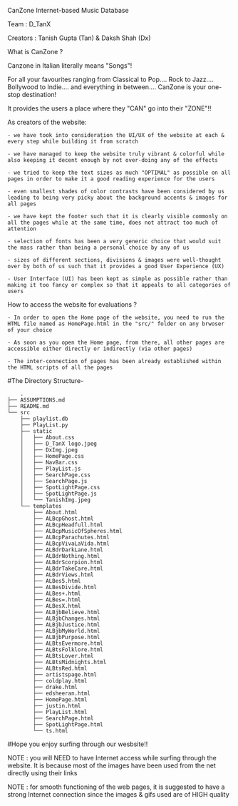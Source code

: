 CanZone Internet-based Music Database

Team : D_TanX

Creators : Tanish Gupta (Tan) & Daksh Shah (Dx)

	
What is CanZone ?

Canzone in Italian literally means "Songs"!

For all your favourites ranging from Classical to Pop.... Rock to Jazz.... Bollywood to Indie.... and everything in between.... CanZone is your one-stop destination!

It provides the users a place where they "CAN" go into their "ZONE"!!



As creators of the website:

	- we have took into consideration the UI/UX of the website at each & every step while building it from scratch
		
	- we have managed to keep the website truly vibrant & colorful while also keeping it decent enough by not over-doing any of the effects
	
	- we tried to keep the text sizes as much "OPTIMAL" as possible on all pages in order to make it a good reading experience for the users
	
	- even smallest shades of color contrasts have been considered by us leading to being very picky about the background accents & images for all pages
	
	- we have kept the footer such that it is clearly visible commonly on all the pages while at the same time, does not attract too much of attention
	
	- selection of fonts has been a very generic choice that would suit the mass rather than being a personal choice by any of us
	
	- sizes of different sections, divisions & images were well-thought over by both of us such that it provides a good User Experience (UX)
	
	- User Interface (UI) has been kept as simple as possible rather than making it too fancy or complex so that it appeals to all categories of users
	
	
	
How to access the website for evaluations ?

	- In order to open the Home page of the website, you need to run the HTML file named as HomePage.html in the "src/" folder on any brwoser of your choice
	
	- As soon as you open the Home page, from there, all other pages are accessible either directly or indirectly (via other pages)
	
	- The inter-connection of pages has been already established within the HTML scripts of all the pages



#The Directory Structure-
```
	.
├── ASSUMPTIONS.md
├── README.md
└── src
    ├── playlist.db
    ├── PlayList.py
    ├── static
    │   ├── About.css
    │   ├── D_TanX logo.jpeg
    │   ├── DxImg.jpeg
    │   ├── HomePage.css
    │   ├── NavBar.css
    │   ├── PlayList.js
    │   ├── SearchPage.css
    │   ├── SearchPage.js
    │   ├── SpotLightPage.css
    │   ├── SpotLightPage.js
    │   └── TanishImg.jpeg
    └── templates
        ├── About.html
        ├── ALBcpGhost.html
        ├── ALBcpHeadfull.html
        ├── ALBcpMusicOfSpheres.html
        ├── ALBcpParachutes.html
        ├── ALBcpVivaLaVida.html
        ├── ALBdrDarkLane.html
        ├── ALBdrNothing.html
        ├── ALBdrScorpion.html
        ├── ALBdrTakeCare.html
        ├── ALBdrViews.html
        ├── ALBes5.html
        ├── ALBesDivide.html
        ├── ALBes+.html
        ├── ALBes=.html
        ├── ALBesX.html
        ├── ALBjbBelieve.html
        ├── ALBjbChanges.html
        ├── ALBjbJustice.html
        ├── ALBjbMyWorld.html
        ├── ALBjbPurpose.html
        ├── ALBtsEvermore.html
        ├── ALBtsFolklore.html
        ├── ALBtsLover.html
        ├── ALBtsMidnights.html
        ├── ALBtsRed.html
        ├── artistspage.html
        ├── coldplay.html
        ├── drake.html
        ├── edsheeran.html
        ├── HomePage.html
        ├── justin.html
        ├── PlayList.html
        ├── SearchPage.html
        ├── SpotLightPage.html
        └── ts.html
```	

#Hope you enjoy surfing through our wesbsite!!

NOTE : you will NEED to have Internet access while surfing through the website. It is because most of the images have been used from the net directly using their links
	
NOTE : for smooth functioning of the web pages, it is suggested to have a strong Internet connection since the images & gifs used are of HIGH quality
